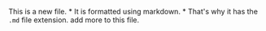 This is a new file. * It is formatted using markdown. * That's why it has the `.md` file extension.  add more to this file.
